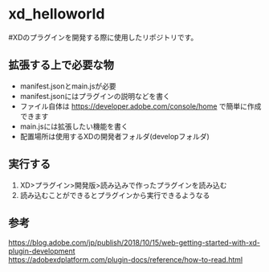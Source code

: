 # xd_helloworld
#XDのプラグインを開発する際に使用したリポジトリです。

## 拡張する上で必要な物
- manifest.jsonとmain.jsが必要  
- manifest.jsonにはプラグインの説明などを書く  
- ファイル自体は https://developer.adobe.com/console/home で簡単に作成できます  
- main.jsには拡張したい機能を書く  
- 配置場所は使用するXDの開発者フォルダ(developフォルダ)  

## 実行する
1. XD>プラグイン>開発版>読み込みで作ったプラグインを読み込む  
2. 読み込むことができるとプラグインから実行できるようなる

## 参考
https://blog.adobe.com/jp/publish/2018/10/15/web-getting-started-with-xd-plugin-development  
https://adobexdplatform.com/plugin-docs/reference/how-to-read.html
